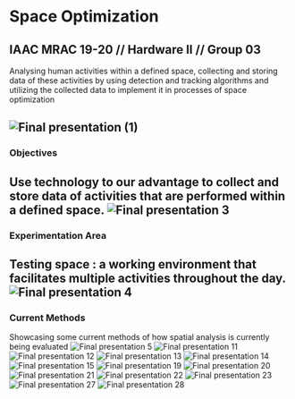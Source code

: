 # Space Optimization
## IAAC MRAC 19-20 // Hardware II // Group 03

Analysing human activities within a defined space, collecting and storing data of these activities by using detection and tracking algorithms and utilizing the collected data to implement it in processes of space optimization

![Final presentation (1)](https://user-images.githubusercontent.com/57528373/76356354-1a4e7080-6316-11ea-8ee5-429ab442cb1e.png)
------------
### Objectives
Use technology to our advantage to collect and store data of activities that are performed within a defined space.
![Final presentation 3](https://user-images.githubusercontent.com/57528373/76356363-1de1f780-6316-11ea-8268-58a6bcfced63.png)
------------
### Experimentation Area
Testing space : a working environment that facilitates multiple activities throughout the day.
![Final presentation 4](https://user-images.githubusercontent.com/57528373/76356366-1fabbb00-6316-11ea-863a-6f80564f9d16.png)
------------
### Current Methods
Showcasing some current methods of how spatial analysis is currently being evaluated
![Final presentation 5](https://user-images.githubusercontent.com/57528373/76356376-220e1500-6316-11ea-9bd4-c3de69fea49c.png)
![Final presentation 11](https://user-images.githubusercontent.com/57528373/76356515-5a155800-6316-11ea-91b4-e0d40b815f61.png)
![Final presentation 12](https://user-images.githubusercontent.com/57528373/76356533-626d9300-6316-11ea-978c-75e42798dadd.png)
![Final presentation 13](https://user-images.githubusercontent.com/57528373/76356526-5f72a280-6316-11ea-9e00-ea0d03937da2.png)
![Final presentation 14](https://user-images.githubusercontent.com/57528373/76356553-6a2d3780-6316-11ea-8b81-40254eb9e98e.png)
![Final presentation 15](https://user-images.githubusercontent.com/57528373/76356555-6bf6fb00-6316-11ea-951e-05d4a5d83503.png)
![Final presentation 19](https://user-images.githubusercontent.com/57528373/76356564-70bbaf00-6316-11ea-9711-e3ea7508a889.png)
![Final presentation 20](https://user-images.githubusercontent.com/57528373/76356565-72857280-6316-11ea-8782-9c9ec77d53e8.png)
![Final presentation 21](https://user-images.githubusercontent.com/57528373/76356577-76b19000-6316-11ea-8572-1c2303fe50c5.png)
![Final presentation 22](https://user-images.githubusercontent.com/57528373/76356579-787b5380-6316-11ea-89ca-0e629f5c1978.png)
![Final presentation 23](https://user-images.githubusercontent.com/57528373/76356585-7c0eda80-6316-11ea-93f0-fb8588613cf4.png)
![Final presentation 27](https://user-images.githubusercontent.com/57528373/76356600-80d38e80-6316-11ea-9e67-a61caa7c4e95.png)
![Final presentation 28](https://user-images.githubusercontent.com/57528373/76356605-8335e880-6316-11ea-9364-eb9d4b368e54.png)

